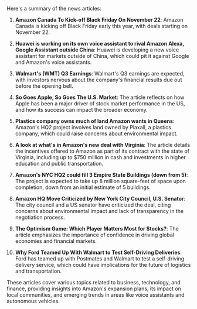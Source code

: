 Here's a summary of the news articles:

1. **Amazon Canada To Kick-off Black Friday On November 22**: Amazon Canada is kicking off Black Friday early this year, with deals starting on November 22.

2. **Huawei is working on its own voice assistant to rival Amazon Alexa, Google Assistant outside China**: Huawei is developing a new voice assistant for markets outside of China, which could pit it against Google and Amazon's voice assistants.

3. **Walmart's (WMT) Q3 Earnings**: Walmart's Q3 earnings are expected, with investors nervous about the company's financial results due out before the opening bell.

4. **So Goes Apple, So Goes The U.S. Market**: The article reflects on how Apple has been a major driver of stock market performance in the US, and how its success can impact the broader economy.

5. **Plastics company owns much of land Amazon wants in Queens**: Amazon's HQ2 project involves land owned by Plaxall, a plastics company, which could raise concerns about environmental impact.

6. **A look at what's in Amazon's new deal with Virginia**: The article details the incentives offered to Amazon as part of its contract with the state of Virginia, including up to $750 million in cash and investments in higher education and public transportation.

7. **Amazon's NYC HQ2 could fill 3 Empire State Buildings (down from 5)**: The project is expected to take up 8 million square-feet of space upon completion, down from an initial estimate of 5 buildings.

8. **Amazon HQ Move Criticized by New York City Council, U.S. Senator**: The city council and a US senator have criticized the deal, citing concerns about environmental impact and lack of transparency in the negotiation process.

9. **The Optimism Game: Which Player Matters Most for Stocks?**: The article emphasizes the importance of confidence in driving global economies and financial markets.

10. **Why Ford Teamed Up With Walmart to Test Self-Driving Deliveries**: Ford has teamed up with Postmates and Walmart to test a self-driving delivery service, which could have implications for the future of logistics and transportation.

These articles cover various topics related to business, technology, and finance, providing insights into Amazon's expansion plans, its impact on local communities, and emerging trends in areas like voice assistants and autonomous vehicles.